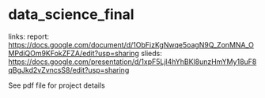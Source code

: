 # data_science_final

links:
report: https://docs.google.com/document/d/1ObFizKgNwqe5oagN9Q_ZonMNA_OMPdiQOm9KFokZFZA/edit?usp=sharing
slieds: https://docs.google.com/presentation/d/1xpF5Ljl4hYhBKl8unzHmYMy18uF8qBgJkd2vZvncsS8/edit?usp=sharing

See pdf file for project details
